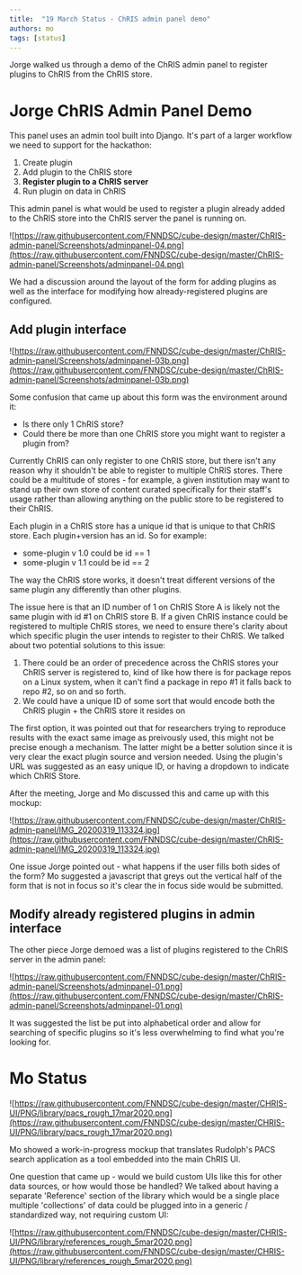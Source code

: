 ```yaml
---
title:  "19 March Status - ChRIS admin panel demo"
authors: mo
tags: [status]
---
```


Jorge walked us through a demo of the ChRIS admin panel to register plugins to ChRIS from the ChRIS store.

<!--truncate-->

# Jorge ChRIS Admin Panel Demo #

This panel uses an admin tool built into Django. It's part of a larger workflow we need to support for the hackathon:

1. Create plugin
1. Add plugin to the ChRIS store
1. **Register plugin to a ChRIS server**
1. Run plugin on data in ChRIS

This admin panel is what would be used to register a plugin already added to the ChRIS store into the ChRIS server the panel is running on.

![https://raw.githubusercontent.com/FNNDSC/cube-design/master/ChRIS-admin-panel/Screenshots/adminpanel-04.png](https://raw.githubusercontent.com/FNNDSC/cube-design/master/ChRIS-admin-panel/Screenshots/adminpanel-04.png)

We had a discussion around the layout of the form for adding plugins as well as the interface for modifying how already-registered plugins are configured. 

## Add plugin interface ##

![https://raw.githubusercontent.com/FNNDSC/cube-design/master/ChRIS-admin-panel/Screenshots/adminpanel-03b.png](https://raw.githubusercontent.com/FNNDSC/cube-design/master/ChRIS-admin-panel/Screenshots/adminpanel-03b.png)

Some confusion that came up about this form was the environment around it:

- Is there only 1 ChRIS store? 
- Could there be more than one ChRIS store you might want to register a plugin from? 

Currently ChRIS can only register to one ChRIS store, but there isn't any reason why it shouldn't be able to register to multiple ChRIS stores. There could be a multitude of stores - for example, a given institution may want to stand up their own store of content curated specifically for their staff's usage rather than allowing anything on the public store to be registered to their ChRIS.

Each plugin in a ChRIS store has a unique id that is unique to that ChRIS store. Each plugin+version has an id. So for example:

- some-plugin v 1.0 could be id == 1
- some-plugin v 1.1 could be id == 2

The way the ChRIS store works, it doesn't treat different versions of the same plugin any differently than other plugins. 

The issue here is that an ID number of 1 on ChRIS Store A is likely not the same plugin with id #1 on ChRIS store B. If a given ChRIS instance could be registered to multiple ChRIS stores, we need to ensure there's clarity about which specific plugin the user intends to register to their ChRIS.
We talked about two potential solutions to this issue:

1. There could be an order of precedence across the ChRIS stores your ChRIS server is registered to, kind of like how there is for package repos on a Linux system, when it can't find a package in repo #1 it falls back to repo #2, so on and so forth. 
1. We could have a unique ID of some sort that would encode both the ChRIS plugin + the ChRIS store it resides on

The first option, it was pointed out that for researchers trying to reproduce results with the exact same image as preivously used, this might not be precise enough a mechanism. The latter might be a better solution since it is very clear the exact plugin source and version needed. Using the plugin's URL was suggested as an easy unique ID, or having a dropdown to indicate which ChRIS Store. 

After the meeting, Jorge and Mo discussed this and came up with this mockup:

![https://raw.githubusercontent.com/FNNDSC/cube-design/master/ChRIS-admin-panel/IMG_20200319_113324.jpg](https://raw.githubusercontent.com/FNNDSC/cube-design/master/ChRIS-admin-panel/IMG_20200319_113324.jpg)

One issue Jorge pointed out - what happens if the user fills both sides of the form? Mo suggested a javascript that greys out the vertical half of the form that is not in focus so it's clear the in focus side would be submitted. 

## Modify already registered plugins in admin interface ##

The other piece Jorge demoed was a list of plugins registered to the ChRIS server in the admin panel:

![https://raw.githubusercontent.com/FNNDSC/cube-design/master/ChRIS-admin-panel/Screenshots/adminpanel-01.png](https://raw.githubusercontent.com/FNNDSC/cube-design/master/ChRIS-admin-panel/Screenshots/adminpanel-01.png)

It was suggested the list be put into alphabetical order and allow for searching of specific plugins so it's less overwhelming to find what you're looking for.

# Mo Status #

![https://raw.githubusercontent.com/FNNDSC/cube-design/master/CHRIS-UI/PNG/library/pacs_rough_17mar2020.png](https://raw.githubusercontent.com/FNNDSC/cube-design/master/CHRIS-UI/PNG/library/pacs_rough_17mar2020.png)

Mo showed a work-in-progress mockup that translates Rudolph's PACS search application as a tool embedded into the main ChRIS UI. 

One question that came up - would we build custom UIs like this for other data sources, or how would those be handled? We talked about having a separate 'Reference' section of the library which would be a single place multiple 'collections' of data could be plugged into in a generic / standardized way, not requiring custom UI:

![https://raw.githubusercontent.com/FNNDSC/cube-design/master/CHRIS-UI/PNG/library/references_rough_5mar2020.png](https://raw.githubusercontent.com/FNNDSC/cube-design/master/CHRIS-UI/PNG/library/references_rough_5mar2020.png)
